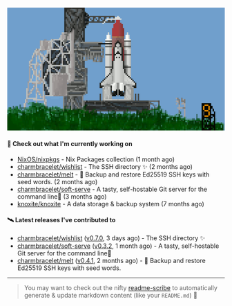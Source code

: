 ![](https://raw.githubusercontent.com/penguwin/penguwin/master/assets/shuttle.gif)

#### 🚀 Check out what I'm currently working on

- [NixOS/nixpkgs](https://github.com/NixOS/nixpkgs) - Nix Packages collection (1 month ago)
- [charmbracelet/wishlist](https://github.com/charmbracelet/wishlist) - The SSH directory ✨ (2 months ago)
- [charmbracelet/melt](https://github.com/charmbracelet/melt) - 🧊 Backup and restore Ed25519 SSH keys with seed words. (2 months ago)
- [charmbracelet/soft-serve](https://github.com/charmbracelet/soft-serve) - A tasty, self-hostable Git server for the command line🍦 (3 months ago)
- [knoxite/knoxite](https://github.com/knoxite/knoxite) - A data storage &amp; backup system (7 months ago)

#### 🛰️ Latest releases I've contributed to

- [charmbracelet/wishlist](https://github.com/charmbracelet/wishlist) ([v0.7.0](https://github.com/charmbracelet/wishlist/releases/tag/v0.7.0), 3 days ago) - The SSH directory ✨
- [charmbracelet/soft-serve](https://github.com/charmbracelet/soft-serve) ([v0.3.2](https://github.com/charmbracelet/soft-serve/releases/tag/v0.3.2), 1 month ago) - A tasty, self-hostable Git server for the command line🍦
- [charmbracelet/melt](https://github.com/charmbracelet/melt) ([v0.4.1](https://github.com/charmbracelet/melt/releases/tag/v0.4.1), 2 months ago) - 🧊 Backup and restore Ed25519 SSH keys with seed words.

---

> You may want to check out the nifty [readme-scribe](https://github.com/muesli/readme-scribe) to automatically generate & update markdown content (like your `README.md`) 🔭
